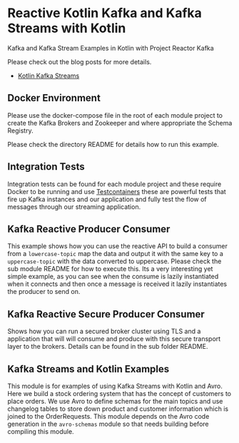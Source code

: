 # Reactive Kotlin Kafka and Kafka Streams with Kotlin
Kafka and Kafka Stream Examples in Kotlin with Project Reactor Kafka

Please check out the blog posts for more details.
* [Kotlin Kafka Streams](https://perkss.github.io/#/DistributedSystems/Streaming#KafkaStreamsKotlin) 

## Docker Environment
Please use the docker-compose file in the root of each module project to create the Kafka Brokers and Zookeeper and where appropriate 
the Schema Registry.

Please check the directory README for details how to run this example.

## Integration Tests
Integration tests can be found for each module project and these require Docker to be running and use [Testcontainers](https://www.testcontainers.org/) these are powerful tests that fire up Kafka instances and our application and fully test the flow of messages through our streaming application.

## Kafka Reactive Producer Consumer
This example shows how you can use the reactive API to build a consumer from a `lowercase-topic` map the data and output it
with the same key to a `uppercase-topic` with the data converted to uppercase. Please check the sub module README for 
how to execute this. Its a very interesting yet simple example, as you can see when the consume is lazily instantiated when 
it connects and then once a message is received it lazily instantiates the producer to send on.

## Kafka Reactive Secure Producer Consumer
Shows how you can run a secured broker cluster using TLS and a application that will will consume and produce with this secure 
transport layer to the brokers. Details can be found in the sub folder README.

## Kafka Streams and Kotlin Examples
This module is for examples of using Kafka Streams with Kotlin and Avro. Here we build a stock ordering system that has the concept
 of customers to place orders. We use Avro to define schemas for the main topics and use changelog tables to store down product and 
 customer information which is joined to the OrderRequests. This module depends on the Avro code generation in the `avro-schemas` module
 so that needs building before compiling this module.
